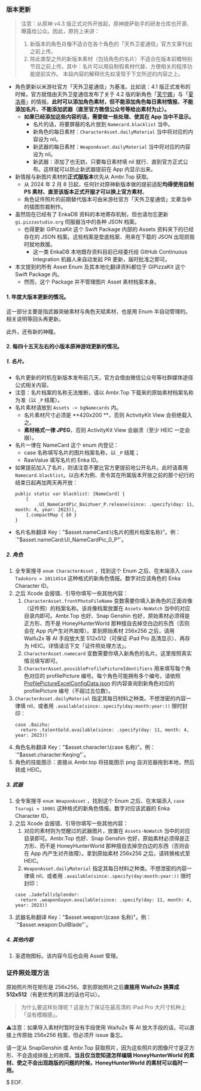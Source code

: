 ### 版本更新

> 注意：从原神 v4.3 版正式对外开放起，原神披萨助手的研发仓库也开源、曝露给公众。因此，原则上来讲：
> 1. 新版本的角色肖像不适合在各个角色的「天外卫星通信」官方文章刊出之前上传。
> 2. 除此类型之外的新版本素材（包括角色的名片）不适合在版本前瞻特别节目之前上传。其中：名片可以用自制假素材代替、方便相关的程序功能提前实作。
> 本段内容的解释优先权凌驾于下文所述的内容之上。

- 角色更新以米游社官方「天外卫星通信」为基准。比如说：4.1 版正式发布的时候，官方就借由天外卫星通信发布了关于 4.2 版的新角色「[芙宁娜](https://www.miyoushe.com/ys/article/43753949)」与「[夏洛蒂](https://www.miyoushe.com/ys/article/43754059)」的情报。**此时可以添加角色素材，但不能添加角色每日素材情报、不能添加名片、不能添加武器（直至官方微信公众号等给出素材为止）。**
    - **如果已经添加这些内容的话，需要做一些处理、使其在 App 当中不显示。**
        - 名片的话，将要屏蔽的名片放到 `Namecard.blacklist` 当中。
        - 新角色的每日素材：`CharacterAsset.dailyMaterial` 当中将对应的内容设为 nil。
        - 新武器的每日素材：`WeaponAsset.dailyMaterial` 当中将对应的内容设为 nil。
        - 新武器：添加了也无妨，只要每日素材填 nil 就行、直到官方正式公布。这样就可以防止新武器提前在 App 内显示出来。
- 新情报与新图片素材的**正式服版本**优先从 Ambr.Top 获取。
    - 从 2024 年 2 月 8 日起，任何针对原神新版本做的提前适配**均得使用自制 PS 素材、直至该版本正式开服才可以换上官方素材**。
    - 角色证件照片的前期替代版本可由米游社官方「天外卫星通信」文章当中的插图剪裁制作。
- 虽然现在已经有了 EnkaDB 资料的本地寄存机制，但也请勿忘更新 `gi.pizzastudio.org` 伺服器当中的各种 JSON 档案。
    - 也得更新 GIPizzaKit 这个 Swift Package 内部的 Assets 资料夹下的已经存在的 JSON 档案。这些档案是垫底档案、用来在下载的 JSON 出现损毁时就地救援。
      - 这一类 EnkaDB 本地既存资料目前已经委托给 GitHub Continuous Integration 机器人来自动发起 PR 更新，届时批准之即可。
- 本文提到的所有 Asset Enum 及其本地化翻译资料都位于 GIPizzaKit 这个 Swift Package 内。
    - 然而，这个 Package 并不管理图片 Asset 素材档案本身。

#### 1. 年度大版本更新的情况。

这一部分主要是指武器突破素材与角色天赋素材，也是用 Enum 半自动管理的。相关说明等回头再更新。

此外，还有新的神瞳。

#### 2. 每四十五天左右的小版本原神游戏更新的情况。

##### 1. 名片。

- 名片更新的时机在新版本发布前几天，官方会借由微信公众号等社群媒体途径公式相关内容。
- 注意：名片档案的名称无法推断，请以 Ambr.Top 下载来的原始素材档案名称为准（以 `_P` 结尾）。
- 名片素材请放到 `Assets -> bgNamecards` 内。
    - 名片素材尺寸必须是 **420x200 **，否则 ActivityKit View 会拒绝载入之。
    - **素材格式一律 JPEG**，否则 ActivityKit View 会崩溃（至少 HEIC 一定会崩）。
- 名片一律在 NameCard 这个 enum 内登记：
    - case 名称填写名片的图片档案名称，以 `_P` 结尾；
    - RawValue 填写名片的 Enka ID。
- 如果提前加入了名片，则请注意不要比官方更提前地公开名片。此时请善用 `Namecard.blacklist`。以白术为例、责令其在所属版本开放之前的那个纪行的结束日起再加两天再开放：
    ```
    public static var blacklist: [NameCard] {
        [
            .UI_NameCardPic_Baizhuer_P.release(since: .specify(day: 11, month: 4, year: 2023)),
        ].compactMap { $0 }
    }
    ```
- 名片名称翻译 Key："$asset.nameCard:\(名片的图片档案名称)"。例：`"$asset.nameCard:UI_NameCardPic_0_P"`。

##### 2. 角色

1. 全专案搜寻 `enum CharacterAsset` ，找到这个 Enum 之后、在末端添入 `case Tadokoro = 10114514` 这种格式的新角色情报。数字对应该角色的 Enka Character ID。
2. 之后 Xcode 会报错、引导你填写一些其他内容：
    1. `CharacterAsset.frontPhotoFileName` 变数需要你填入新角色的正面肖像（证件照）的档案名称。该肖像档案放置在 `Assets-NoWatch` 当中的对应目录内即可。Ambr.Top 也好、Snap Genshin 也好，原始素材必须得是正方形、而不是 HoneyHunterWorld 那种擅自去掉空白边的东西（否则会在 App 内产生对齐故障）。拿到原始素材 256x256 之后，请用 Waifu2x 等 AI 手段放大至 512x512（可保证 iPad Pro 高清显示）、再存为 HEIC。详情请洽下文「证件照处理方法」。
    2. `CharacterAsset.namecard` 变数需要你填入新角色的名片。这里按照真实情况填写即可。
    3. `CharacterAsset.possibleProfilePictureIdentifiers` 用来填写每个角色对应的 profilePicture 编号。每个角色可能拥有多个编号。请依照 [ProfilePictureExcelConfigData.json](https://gitlab.com/Dimbreath/AnimeGameData/-/blob/main/ExcelBinOutput/ProfilePictureExcelConfigData.json) 的内容查询到新角色对应的 profilePicture 编号（不超过五位数）。
3. `CharacterAsset.dailyMaterial` 指定其每日材料之种类。不想泄密的内容一律填 nil、或者用 `.available(since:.specify(day:month:year:))` 限时封印： 
    ```
    case .Baizhu:
      return .talentGold.available(since: .specify(day: 11, month: 4, year: 2023))
    ```
4. 角色名称翻译 Key："$asset.character:\(case 名称)"。例：`"$asset.character:Keqing"`。
5. 角色的技能图示：直接从 Ambr.top 将技能图示 png 自浏览器拖到本地，然后转成 HEIC。

##### 3. 武器

1. 全专案搜寻 `enum WeaponAsset` ，找到这个 Enum 之后、在末端添入 `case Tsurugi = 10001` 这种格式的新角色情报。数字对应该武器的 Enka Character ID。
2. 之后 Xcode 会报错、引导你填写一些其他内容：
    1. 对应的素材则为觉醒过的武器图片，放置在 `Assets-NoWatch` 当中的对应目录即可。Ambr.Top 也好、Snap Genshin 也好，原始素材必须得是正方形、而不是 HoneyHunterWorld 那种擅自去掉空白边的东西（否则会在 App 内产生对齐故障）。拿到原始素材 256x256 之后，请转换格式至 HEIC。
    2. `WeaponAsset.dailyMaterial` 指定其每日材料之种类。不想泄密的内容一律填 nil、或者用 `.available(since:.specify(day:month:year:))` 限时封印： 
    ```
    case .JadefallsSplendor: 
      return .weaponGuyun.available(since: .specify(day: 11, month: 4, year: 2023))
    ```
3. 武器名称翻译 Key："$asset.weapon:\(case 名称)"。例：`"$asset.weapon:DullBlade"`。

##### 4. 其他内容

1. 圣遗物图标。该内容今后也会用 Asset 管理。

### 证件照处理方法

原始照片所在矩形是 256x256。拿到原始照片之后**直接用 Waifu2x 换算成 512x512**（有更优秀的算法的话也可以）。

> 为什么要这样处理呢？这是为了保证在最高清的 iPad Pro 大尺寸机种上「没有模糊感」。

⚠️注意：如果导入素材时暂时没有手段使用 Waifu2x 等 AI 放大手段的话，可以直接上传原始 256x256 档案，但必须开 issue 备忘。

请一定从 SnapGenshin 或 Ambr.Top 获取照片，因为这些照片的图像尺寸是正方形、不会造成排版上的故障。**当且仅当您知道怎样编辑 HoneyHunterWorld 的素材、使之不会出现跑版的问题的时候，HoneyHunterWorld 的素材可以临时一用。**

$ EOF.
